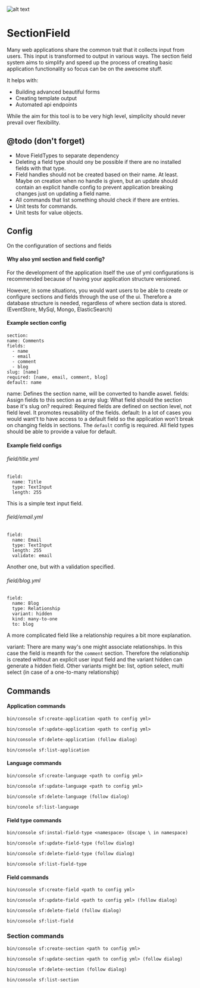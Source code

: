 ![alt text](https://travis-ci.org/dionsnoeijen/section-field.svg?branch=master)

# SectionField

Many web applications share the common trait that it collects input from users. This input is transformed to output in various ways. The section field system aims to simplify and speed up the process of creating basic application functionality so focus can be on the awesome stuff.

It helps with: 
- Building advanced beautiful forms
- Creating template output
- Automated api endpoints

While the aim for this tool is to be very high level, simplicity should never prevail over flexibility.

## @todo (don't forget)

- Move FieldTypes to separate dependency
- Deleting a field type should ony be possible if there are no installed fields with that type.
- Field handles should not be created based on their name. At least. Maybe on creation when no handle is given, but an update should contain an explicit handle config to prevent application breaking changes just on updating a field name.
- All commands that list something should check if there are entries.
- Unit tests for commands.
- Unit tests for value objects.

## Config

On the configuration of sections and fields

#### Why also yml section and field config?

For the development of the application itself the use of yml configurations is recommended because of having your application structure versioned.

However, in some situations, you would want users to be able to create or configure sections and fields through the use of the ui. Therefore a database structure is needed, regardless of where section data is stored. (EventStore, MySql, Mongo, ElasticSearch)

#### Example section config

	section:
    name: Comments
    fields:
      - name
      - email
      - comment
      - blog
    slug: [name]
    required: [name, email, comment, blog]
    default: name
    
name: Defines the section name, will be converted to handle aswel.
fields: Assign fields to this section as array
slug: What field should the section base it's slug on?
required: Required fields are defined on section level, not field level. It promotes reusability of the fields.
default: In a lot of cases you would want't to have access to a default field so the application won't break on changing fields in sections. The `default` config is required. All field types should be able to provide a value for default.

#### Example field configs

  ###### field/title.yml
	field:
	  name: Title
	  type: TextInput
	  length: 255
    
This is a simple text input field.

  ###### field/email.yml
	field:
	  name: Email
	  type: TextInput
	  length: 255
	  validate: email
	  
Another one, but with a validation specified.
	  
  ###### field/blog.yml
	field:
	  name: Blog
	  type: Relationship
	  variant: hidden
	  kind: many-to-one
	  to: blog

A more complicated field like a relationship requires a bit more explanation.

variant: There are many way's one might associate relationships. In this case the field is meanth for the `comment` section. Therefore the relationship is created without an explicit user input field and the variant hidden can generate a hidden field. Other variants might be: list, option select, multi select (in case of a one-to-many relationship)

## Commands

#### Application commands

`bin/console sf:create-application <path to config yml>`

`bin/console sf:update-application <path to config yml>`

`bin/console sf:delete-application (follow dialog)`

`bin/console sf:list-application`


#### Language commands

`bin/console sf:create-language <path to config yml>`

`bin/console sf:update-language <path to config yml>`

`bin/console sf:delete-language (follow dialog)`

`bin/conole sf:list-language`


#### Field type commands

`bin/console sf:instal-field-type <namespace> (Escape \ in namespace)`

`bin/console sf:update-field-type (follow dialog)`

`bin/console sf:delete-field-type (follow dialog)`

`bin/console sf:list-field-type`


#### Field commands

`bin/console sf:create-field <path to config yml>`

`bin/console sf:update-field <path to config yml> (follow dialog)`

`bin/console sf:delete-field (follow dialog)`

`bin/console sf:list-field`


### Section commands

`bin/console sf:create-section <path to config yml>`

`bin/console sf:update-section <path to config yml> (follow dialog)`

`bin/console sf:delete-section (follow dialog)`

`bin/console sf:list-section`
